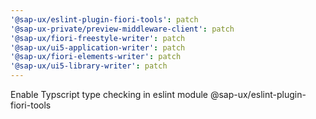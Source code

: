 ```yaml
---
'@sap-ux/eslint-plugin-fiori-tools': patch
'@sap-ux-private/preview-middleware-client': patch
'@sap-ux/fiori-freestyle-writer': patch
'@sap-ux/ui5-application-writer': patch
'@sap-ux/fiori-elements-writer': patch
'@sap-ux/ui5-library-writer': patch
---
```


Enable Typscript type checking in eslint module @sap-ux/eslint-plugin-fiori-tools
